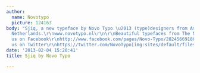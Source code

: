 ```yaml
---
author:
  name: Novotypo
  picture: 124163
body: "Sjiq, a new typeface by Novo Typo \u2013 (type)designers from Amsterdam, The
  Netherlands.\r\nwww.novotypo.nl\r\n\r\nBeautiful typefaces from The Netherlands\r\nwww.novotypo.nl\r\nFind
  us on Facebook\r\nhttp://www.facebook.com/pages/Novo-Typo/282456691809567\r\nFollow
  us on Twitter\r\nhttps://twitter.com/NovoTypo[img:sites/default/files/old-images/T0000_00_5010.jpg][img:sites/default/files/old-images/T0000_01_4042.jpg][img:sites/default/files/old-images/T0000_02_5659.jpg][img:sites/default/files/old-images/T0000_03_6209.jpg][img:sites/default/files/old-images/T0000_04_6230.jpg][img:sites/default/files/old-images/T0000_05_4457.jpg][img:sites/default/files/old-images/T0000_06_4930.jpg][img:sites/default/files/old-images/T0000_07_4825.jpg]"
date: '2013-02-04 15:20:41'
title: Sjiq by Novo Typo

---
```

